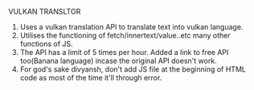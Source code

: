 VULKAN TRANSLTOR

1. Uses a vulkan translation API to translate text into vulkan language. 
2. Utilises the functioning of fetch/innertext/value..etc many other functions of JS.
3. The API has a limit of 5 times per hour. Added a link to free API too(Banana language) incase the original API doesn't work.
4. For god's sake divyansh, don't add JS file at the beginning of HTML code as most of the time it'll through error.

